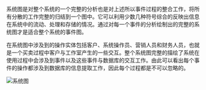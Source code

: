 系统图是对整个系统的一个完整的分析也是对上述所以事件过程的整合工作，将所有分散的工作完整的归结到一个图中。它可以利用少数几种符号综合的反映出信息在系统中的流动、处理和存储的情况。通过对每一个事件的分析绘制出的完整的系统图才是适合整个系统的事件图。

在系统图中涉及到的操作实体包括客户、系统操作员、营销人员和财务人员，也就是一个买卖过程中客户与工作室产生的一些交互。整个系统图完整的描绘了系统在使用过程中会涉及到事件以及这些事件与数据库的交互工作。由此可以看出每个事件的操作都涉及到数据库的信息提取工作，因此每个过程都是不可以忽略的。

![系统图](http://yun.baidu.com/share/link?shareid=1984034659&uk=2620498663)
